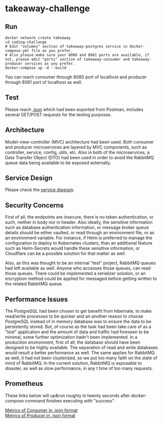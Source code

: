 # takeaway-challenge

## Run

```
docker network create takeaway
cd coding-challenge
# Edit "volumes" section of takeaway-postgres service in docker-compose.yml file as you prefer.
# Also please make sure your 8080 and 8081 ports are available, if not, please edit "ports" section of takeaway-consumer and takeaway-producer services as you prefer.
docker-compose up -d --build
```
You can reach consumer through 8080 port of localhost and producer through 8081 port of localhost as well.

## Test

Please reach [.json](https://github.com/mcege/takeaway-challenge/blob/master/coding-challenge/takeaway.postman_collection.json) which had been exported from Postman, includes several GET/POST requests for the testing purposes.

## Architecture

Model-view-controller (MVC) architecture had been used. Both consumer and producer microservices are layered by MVC components, such as controller, service, config, utils, etc. Also in both of the microservices, a Data Transfer Object (DTO) had been used in order to avoid the RabbitMQ queue data being available to be exposed externally. 

## Service Design

Please check the [service diagram](https://github.com/mcege/takeaway-challenge/blob/master/takeaway-service-diagram.png).

## Security Concerns

First of all, the endpoints are insecure, there is no token authentication, or such, neither in body nor in header. Also ideally, the sensitive information such as database authentication information, or message broker queue details should be either vaulted, or read through an environment file, or as an environment variable. For instance, if Helm is preferred to manage the configuration to deploy to Kubernetes clusters, than an additional feature such as Helm-Secrets would handle these sensitive information, or Cloudflare can be a possible solution for that matter as well.

Also, as this was thought to be an internal "test" project, RabbitMQ queues had left available as well. Anyone who accesses those queues, can read those queues. There could be implemented a serializer solution, or an encryption method could be applied for messaged before getting written to the related RabbitMQ queue. 

## Performance Issues

The PostgreSQL had been chosen to get benefit from hibernate, to make read/write processes to be quicker and an another reason to choose PostgreSQL instead of in memory database was to ensure the data to be persistently stored. But, of course as the task had been take care of as a "test" application and the amount of data and traffic had foreseen to be minimal, some further optimization hadn't been implemented. In a production environment, first of all, the database should have been designed to be highly available. The separation of read and write databases would result a better performance as well. The same applies for RabbitMQ as well, it had not been clusterized, so we put too many faith on the state of mind of RabbitMQ. In the current solution, RabbitMQ is exposable to disaster, as well as slow performance, in any t time of too many requests. 

## Prometheus

These links below will up&run roughly in twenty seconds after docker-compose command finishes executing with "success".

[Metrics of Consumer in .json format](http://localhost:8080/actuator/prometheus)<br/>
[Metrics of Producer in .json format](http://localhost:8081/actuator/prometheus)
